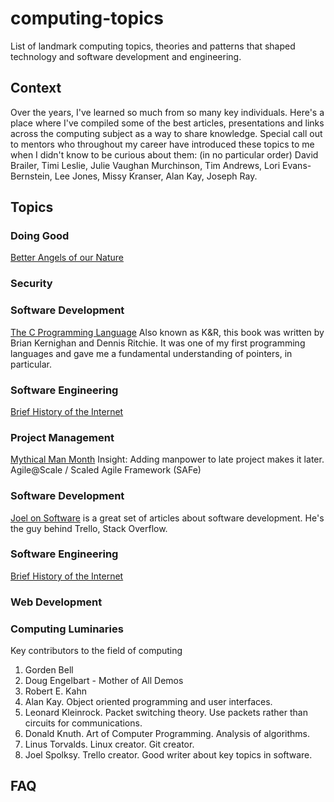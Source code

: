 # computing-topics
List of landmark computing topics, theories and patterns that shaped technology and software development and engineering.

## Context
Over the years, I've learned so much from so many key individuals.  Here's a place where I've compiled some of the best articles, presentations and links across the computing subject as a way to share knowledge.  Special call out to mentors who throughout my career have introduced these topics to me when I didn't know to be curious about them:  (in no particular order) David Brailer, Timi Leslie, Julie Vaughan Murchinson, Tim Andrews, Lori Evans-Bernstein, Lee Jones, Missy Kranser, Alan Kay, Joseph Ray.

## Topics
### Doing Good
[Better Angels of our Nature](https://www.nytimes.com/2011/10/06/books/review/the-better-angels-of-our-nature.html)
### Security
### Software Development
[The C Programming Language](k&r.pdf) Also known as K&R, this book was written by Brian Kernighan and Dennis Ritchie.  It was one of my first programming languages and gave me a fundamental understanding of pointers, in particular.
### Software Engineering
[Brief History of the Internet](ISOC)
### Project Management
[Mythical Man Month](MythicalManMonth.pdf) Insight: Adding manpower to late project makes it later.  
Agile@Scale / Scaled Agile Framework (SAFe)
### Software Development
[Joel on Software](https://www.joelonsoftware.com/) is a great set of articles about software development.  He's the guy behind Trello, Stack Overflow.  
### Software Engineering
[Brief History of the Internet](ISOC)
### Web Development
### Computing Luminaries
Key contributors to the field of computing
1. Gorden Bell
1. Doug Engelbart - Mother of All Demos
1. Robert E. Kahn
1. Alan Kay.  Object oriented programming and user interfaces.  
1. Leonard Kleinrock.  Packet switching theory.  Use packets rather than circuits for communications.
1. Donald Knuth.  Art of Computer Programming.  Analysis of algorithms.
1. Linus Torvalds.  Linux creator.  Git creator.
1. Joel Spolksy.  Trello creator.  Good writer about key topics in software.

## FAQ
